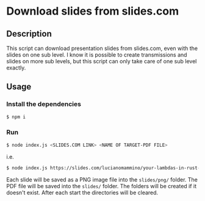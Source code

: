 # Download slides from slides.com

## Description
This script can download presentation slides from slides.com, even with the slides on one sub level. I know it is possible to create transmissions and slides on more sub levels, but this script can only take care of one sub level exactly.

## Usage
### Install the dependencies
```sh
$ npm i
```

### Run
```sh
$ node index.js <SLIDES.COM LINK> <NAME OF TARGET-PDF FILE>
```

i.e.

```sh
$ node index.js https://slides.com/lucianomammino/your-lambdas-in-rust-codemotion-milan-2023 your-lambdas-in-rust.pdf
```

Each slide will be saved as a PNG image file into the `slides/png/` folder. 
The PDF file will be saved into the `slides/` folder.
The folders will be created if it doesn't exist.
After each start the directories will be cleared.
